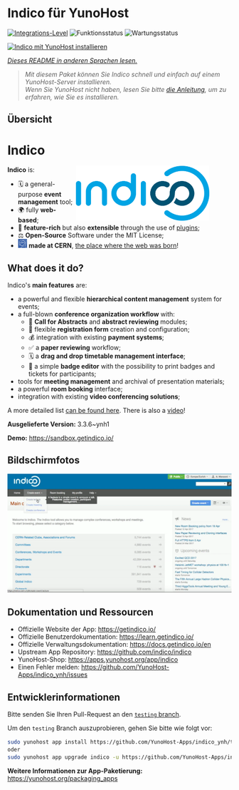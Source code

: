 <!--
N.B.: Diese README wurde automatisch von <https://github.com/YunoHost/apps/tree/master/tools/readme_generator> generiert.
Sie darf NICHT von Hand bearbeitet werden.
-->

# Indico für YunoHost

[![Integrations-Level](https://apps.yunohost.org/badge/integration/indico)](https://ci-apps.yunohost.org/ci/apps/indico/)
![Funktionsstatus](https://apps.yunohost.org/badge/state/indico)
![Wartungsstatus](https://apps.yunohost.org/badge/maintained/indico)

[![Indico mit YunoHost installieren](https://install-app.yunohost.org/install-with-yunohost.svg)](https://install-app.yunohost.org/?app=indico)

*[Dieses README in anderen Sprachen lesen.](./ALL_README.md)*

> *Mit diesem Paket können Sie Indico schnell und einfach auf einem YunoHost-Server installieren.*  
> *Wenn Sie YunoHost nicht haben, lesen Sie bitte [die Anleitung](https://yunohost.org/install), um zu erfahren, wie Sie es installieren.*

## Übersicht

# Indico 

<img src="https://github.com/indico/indico/raw/master/indico/web/static/images/logo_indico.png"
     align="right"
     width="300"
     style="width: 300px; float: right; margin-right: 50px;">

**Indico** is:
 * 🗓 a general-purpose **event management** tool;
 * 🌍 fully **web-based**;
 * 🧩 **feature-rich** but also **extensible** through the use of [plugins](https://docs.getindico.io/en/stable/plugins/);
 * ⚖️ **Open-Source** Software under the MIT License;
 * <img src="https://raw.githubusercontent.com/indico/assets/master/cern_badge.png" width="20"> **made at CERN**, [the place where the web was born](https://home.cern/science/computing/birth-web)!

## What does it do?
Indico's **main features** are:
 * a powerful and flexible **hierarchical content management** system for events;
 * a full-blown **conference organization workflow** with:
   - 📢 **Call for Abstracts** and **abstract reviewing** modules;
   - 📝 flexible **registration form** creation and configuration;
   - 💰 integration with existing **payment systems**;
   - ✅ a **paper reviewing** workflow;
   - 🗓 a **drag and drop timetable management interface**;
   - 🎫 a simple **badge editor** with the possibility to print badges and tickets for participants;
 * tools for **meeting management** and archival of presentation materials;
 * a powerful **room booking** interface;
 * integration with existing **video conferencing solutions**;

A more detailed list [can be found here](https://getindico.io/features/). There is also a [video](https://www.youtube.com/watch?v=yo8rgg9dOcc)!


**Ausgelieferte Version:** 3.3.6~ynh1

**Demo:** <https://sandbox.getindico.io/>

## Bildschirmfotos

![Bildschirmfotos von Indico](./doc/screenshots/screenshot.png)

## Dokumentation und Ressourcen

- Offizielle Website der App: <https://getindico.io/>
- Offizielle Benutzerdokumentation: <https://learn.getindico.io/>
- Offizielle Verwaltungsdokumentation: <https://docs.getindico.io/en>
- Upstream App Repository: <https://github.com/indico/indico>
- YunoHost-Shop: <https://apps.yunohost.org/app/indico>
- Einen Fehler melden: <https://github.com/YunoHost-Apps/indico_ynh/issues>

## Entwicklerinformationen

Bitte senden Sie Ihren Pull-Request an den [`testing` branch](https://github.com/YunoHost-Apps/indico_ynh/tree/testing).

Um den `testing` Branch auszuprobieren, gehen Sie bitte wie folgt vor:

```bash
sudo yunohost app install https://github.com/YunoHost-Apps/indico_ynh/tree/testing --debug
oder
sudo yunohost app upgrade indico -u https://github.com/YunoHost-Apps/indico_ynh/tree/testing --debug
```

**Weitere Informationen zur App-Paketierung:** <https://yunohost.org/packaging_apps>
